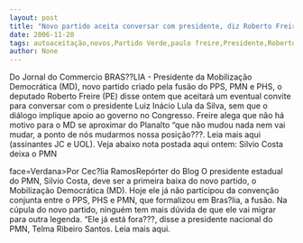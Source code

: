 ```yaml
---
layout: post
title: "Novo partido aceita conversar com presidente, diz Roberto Freire"
date: 2006-11-20
tags: autoaceitação,novos,Partido Verde,paulo freire,Presidente,Roberto Alvim
author: None
---
```

Do Jornal do Commercio
BRAS??LIA - Presidente da Mobilização Democrática (MD), novo partido criado pela fusão do PPS, PMN e PHS, o deputado Roberto Freire (PE) disse ontem que aceitará um eventual convite para conversar com o presidente Luiz Inácio Lula da Silva, sem que o diálogo implique apoio ao governo no Congresso. Freire alega que não há motivo para o MD se aproximar do Planalto “que não mudou nada nem vai mudar, a ponto de nós mudarmos nossa posição???.
Leia mais aqui (assinantes JC e UOL).
Veja abaixo nota postada aqui ontem:
Silvio Costa deixa o PMN

 face=Verdana>Por Cec?lia RamosRepórter do Blog&nbsp;O presidente estadual do PMN, Silvio Costa, deve ser a primeira baixa do novo partido, o Mobilização Democrática (MD). 
Hoje ele já não participou da convenção conjunta entre o PPS, PHS e PMN, que formalizou em Bras?lia, a fusão. 
Na cúpula do novo partido, ninguém tem mais dúvida de que ele vai migrar para outra legenda. “Ele já está fora???, disse a presidente nacional do PMN, Telma Ribeiro Santos.
Leia mais aqui. 